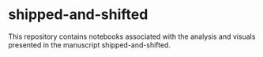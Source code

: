 # shipped-and-shifted

This repository contains notebooks associated with the analysis and visuals presented in the manuscript shipped-and-shifted.
